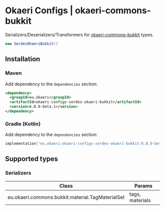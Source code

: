 # Okaeri Configs | okaeri-commons-bukkit

Serializers/Deserializers/Transformers for [okaeri-commons-bukkit](https://github.com/OkaeriPoland/okaeri-commons) types.

```java
new SerdesOkaeriBukkit()
```

## Installation

### Maven

Add dependency to the `dependencies` section:

```xml
<dependency>
  <groupId>eu.okaeri</groupId>
  <artifactId>okaeri-configs-serdes-okaeri-bukkit</artifactId>
  <version>6.0.0-beta.1</version>
</dependency>
```

### Gradle (Kotlin)

Add dependency to the `dependencies` section:

```kotlin
implementation("eu.okaeri:okaeri-configs-serdes-okaeri-bukkit:6.0.0-beta.1")
```

## Supported types

### Serializers

| Class | Params |
|-|-|
| eu.okaeri.commons.bukkit.material.TagMaterialSet | tags, materials |
